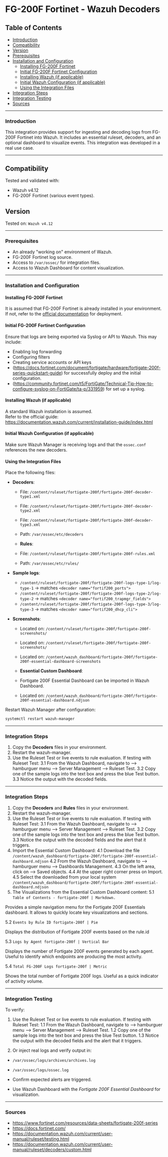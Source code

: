# FG-200F Fortinet - Wazuh Decoders

## Table of Contents

* [Introduction](#introduction)
* [Compatibility](#compatibility)
* [Version](#version)
* [Prerequisites](#prerequisites)
* [Installation and Configuration](#installation-and-configuration)
    * [Installing FG-200F Fortinet](#installing-fortigate-200f)
    * [Initial FG-200F Fortinet Configuration](#initial-fortigate-200f-configuration)
    * [Installing Wazuh (if applicable)](#installing-wazuh-if-applicable)
    * [Initial Wazuh Configuration (if applicable)](#initial-wazuh-configuration-if-applicable)
    * [Using the Integration Files](#using-the-integration-files)
* [Integration Steps](#integration-steps)
* [Integration Testing](#integration-testing)
* [Sources](#sources)

---

### Introduction

This integration provides support for ingesting and decoding logs from FG-200F Fortinet into Wazuh. It includes an essential ruleset, decoders, and an optional dashboard to visualize events. This integration was developed in a real use case.

---

## Compatibility

Tested and validated with:

- Wazuh v4.12
- FG-200F Fortinet (various event types).


## Version

Tested on: `Wazuh v4.12`

---

### Prerequisites

- An already "working on" environment of Wazuh.
- FG-200F Fortinet log source.
- Access to `/var/ossec/` for integration files.
- Access to Wazuh Dashboard for content visualization.

---

### Installation and Configuration

#### Installing FG-200F Fortinet

It is assumed that FG-200F Fortinet is already installed in your environment. If not, refer to the [official documentation](https://docs.fortinet.com/document/fortigate/hardware/fortigate-200f-series-quickstart-guide) for deployment.


#### Initial FG-200F Fortinet Configuration

Ensure that logs are being exported via Syslog or API to Wazuh.
This may include:
- Enabling log forwarding
- Configuring filters
- Creating service accounts or API keys
- (https://docs.fortinet.com/document/fortigate/hardware/fortigate-200f-series-quickstart-guide) for successfully deploy and the initial configuration.
- (https://community.fortinet.com/t5/FortiGate/Technical-Tip-How-to-configure-syslog-on-FortiGate/ta-p/331959) for set up a syslog.


#### Installing Wazuh (if applicable)

A standard Wazuh installation is assumed.  
Refer to the official guide: https://documentation.wazuh.com/current/installation-guide/index.html

#### Initial Wazuh Configuration (if applicable)

Make sure Wazuh Manager is receiving logs and that the `ossec.conf` references the new decoders.

#### Using the Integration Files

Place the following files:

- **Decoders**:
  - File: `/content/ruleset/fortigate-200f/fortigate-200f-decoder-type1.xml`
  - File: `/content/ruleset/fortigate-200f/fortigate-200f-decoder-type2.xml`
  - File: `/content/ruleset/fortigate-200f/fortigate-200f-decoder-type3.xml`
  - Path: `/var/ossec/etc/decoders`

  - **Rules**: 
  - File: `/content/ruleset/fortigate-200f/fortigate-200f-rules.xml`
  - Path: `/var/ossec/etc/rules/`
  
- **Sample logs**:
  - `/content/ruleset/fortigate-200f/fortigate-200f-logs-type-1/log-type-1` → matches `<decoder name="fortif200_ports">`
  - `/content/ruleset/fortigate-200f/fortigate-200f-logs-type-2/log-type-2` → matches `<decoder name="fortif200_trapmgr_fields">`
  - `/content/ruleset/fortigate-200f/fortigate-200f-logs-type-3/log-type-3` → matches `<decoder name="fortif200_dhcp_cli">`

- **Screenshots**:
  - Located on: `/content/ruleset/fortigate-200f/fortigate-200f-screenshots/`
  - Located on: `/content/ruleset/fortigate-200f/fortigate-200f-screenshots/`
  - Located on: `/content/wazuh_dashboard/fortigate-200f/fortigate-200f-essential-dashboard-screenshots`
  
  - **Essential Custom Dashboard**:
  - Fortigate 200F Essential Dashboard can be imported in Wazuh Dashboard.
  - Located on: `/content/wazuh_dashboard/fortigate-200f/fortigate-200f-essential-dashboard.ndjson`

Restart Wazuh Manager after configuration:
```bash
systemctl restart wazuh-manager
```

---

### Integration Steps

1. Copy the **Decoders** files in your environment.
2. Restart the wazuh-manager.
3. Use the Ruleset Test or live events to rule evaluation. If testing with Ruleset Test:
  3.1 From the Wazuh Dashboard, navigate to --> hamburguer menu --> Server Management --> Ruleset Test.
  3.2 Copy one of the sample logs into the text box and press the blue Test button.
  3.3 Notice the output with the decoded fields.

---

### Integration Steps

1. Copy the **Decoders** and **Rules** files in your environment.
2. Restart the wazuh-manager.
3. Use the Ruleset Test or live events to rule evaluation. If testing with Ruleset Test:
  3.1 From the Wazuh Dashboard, navigate to --> hamburguer menu --> Server Management --> Ruleset Test.
  3.2 Copy one of the sample logs into the text box and press the blue Test button.
  3.3 Notice the output with the decoded fields and the alert that it triggers.
4. Import the Essential Custom Dashboard:
  4.1 Download the file `/content/wazuh_dashboard/fortigate-200f/fortigate-200f-essential-dashboard.ndjson`
  4.2 From the Wazuh Dashboard, navigate to --> hamburguer menu --> Dashboards Management.
  4.3 On the left area, click on --> Saved objects.
  4.4 At the upper right corner press on Import.
  4.5 Select the downloaded from your local system `/content/wazuh_dashboard/fortigate-200f/fortigate-200f-essential-dashboard.ndjson`
5. The Visualizations from the Essential Custom Dashboard content:
  5.1 `Table of Contents - fortigate-200f | Markdown.`

Provides a simple navigation menu for the Fortigate 200F Essentials dashboard. It allows to quickly locate key visualizations and sections.

  5.2 `Events by Rule ID fortigate-200f | Pie`

Displays the distribution of Fortigate 200F events based on the rule.id

  5.3 `Logs by Agent fortigate-200f | Vertical Bar`

Displays the number of Fortigate 200F events generated by each agent. Useful to identify which endpoints are producing the most activity.

  5.4 `Total FG-200F Logs fortigate-200f | Metric`

Shows the total number of Fortigate 200F logs. Useful as a quick indicator of activity volume.

---

### Integration Testing

To verify:

1. Use the Ruleset Test or live events to rule evaluation. If testing with Ruleset Test:
  1.1 From the Wazuh Dashboard, navigate to --> hamburguer menu --> Server Management --> Ruleset Test.
  1.2 Copy one of the sample logs into the text box and press the blue Test button.
  1.3 Notice the output with the decoded fields and the alert that it triggers.

2. Or inject real logs and verify output in:

  - `/var/ossec/logs/archives/archives.log`
  - `/var/ossec/logs/ossec.log`

- Confirm expected alerts are triggered.
- Use Wazuh Dashboard with the *Fortigate 200F Essential Dashboard* for visualization.

---

### Sources

- https://www.fortinet.com/resources/data-sheets/fortigate-200f-series
- https://docs.fortinet.com/
- https://documentation.wazuh.com/current/user-manual/ruleset/testing.html
- https://documentation.wazuh.com/current/user-manual/ruleset/decoders/custom.html
